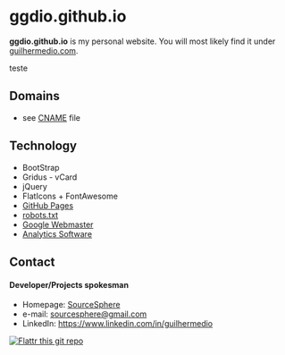 ggdio.github.io
======
**ggdio.github.io** is my personal website. You will most likely find it under [guilhermedio.com](http://guilhermedio.com).

teste

## Domains
* see [CNAME](https://github.com/ggdio/ggdio.github.io/blob/master/CNAME) file

## Technology
* BootStrap
* Gridus - vCard
* jQuery
* FlatIcons + FontAwesome
* [GitHub Pages](http://pages.github.com/)
* [robots.txt](https://github.com/ggdio/ggdio.github.io/blob/master/robots.txt)
* [Google Webmaster](http://www.google.com/webmasters/)
* [Analytics Software](http://link-to-e.g.-google-analytics)

## Contact
#### Developer/Projects spokesman
* Homepage: [SourceSphere](http://sourcesphere.com.br)
* e-mail: sourcesphere@gmail.com
* LinkedIn: https://www.linkedin.com/in/guilhermedio

[![Flattr this git repo](http://api.flattr.com/button/flattr-badge-large.png)](https://flattr.com/submit/auto?user_id=ggdio&url=https://github.com/ggdio/ggdio.github.io&title=ggdio.github.io&language=&tags=github&category=software) 
